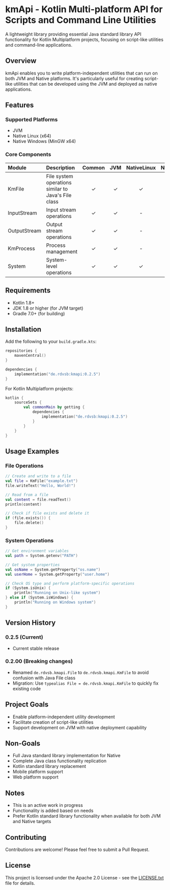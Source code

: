 # kmApi - Kotlin Multi-platform API for Scripts and Command Line Utilities

A lightweight library providing essential Java standard library API functionality for Kotlin Multiplatform projects, focusing on script-like utilities and command-line applications.

## Overview

kmApi enables you to write platform-independent utilities that can run on both JVM and Native platforms. It's particularly useful for creating script-like utilities that can be developed using the JVM and deployed as native applications.

## Features

### Supported Platforms
- JVM
- Native Linux (x64)
- Native Windows (MinGW x64)

### Core Components
| Module       | Description | Common | JVM | NativeLinux | NativeMingw |
|:-------------| :--- | :---: | :---: | :---: | :---: |
| KmFile       | File system operations similar to Java's File class | ✓ | ✓ | ✓ | ✓ |
| InputStream  | Input stream operations | ✓ | ✓ | - | - |
| OutputStream | Output stream operations | ✓ | ✓ | - | - |
| KmProcess    | Process management | ✓ | ✓ | - | - |
| System       | System-level operations | ✓ | ✓ | ✓ | ✓ |

## Requirements
- Kotlin 1.8+
- JDK 1.8 or higher (for JVM target)
- Gradle 7.0+ (for building)

## Installation

Add the following to your `build.gradle.kts`:

```kotlin
repositories {
    mavenCentral()
}

dependencies {
    implementation("de.rdvsb:kmapi:0.2.5")
}
```

For Kotlin Multiplatform projects:

```kotlin
kotlin {
    sourceSets {
        val commonMain by getting {
            dependencies {
                implementation("de.rdvsb:kmapi:0.2.5")
            }
        }
    }
}
```

## Usage Examples

### File Operations
```kotlin
// Create and write to a file
val file = KmFile("example.txt")
file.writeText("Hello, World!")

// Read from a file
val content = file.readText()
println(content)

// Check if file exists and delete it
if (file.exists()) {
    file.delete()
}
```

### System Operations
```kotlin
// Get environment variables
val path = System.getenv("PATH")

// Get system properties
val osName = System.getProperty("os.name")
val userHome = System.getProperty("user.home")

// Check OS type and perform platform-specific operations
if (System.isUnix) {
    println("Running on Unix-like system")
} else if (System.isWindows) {
    println("Running on Windows system")
}
```

## Version History

### 0.2.5 (Current)
- Current stable release

### 0.2.00 (Breaking changes)
- Renamed `de.rdvsb.kmapi.File` to `de.rdvsb.kmapi.KmFile` to avoid confusion with Java File class
- Migration: Use `typealias File = de.rdvsb.kmapi.KmFile` to quickly fix existing code

## Project Goals
- Enable platform-independent utility development
- Facilitate creation of script-like utilities
- Support development on JVM with native deployment capability

## Non-Goals
- Full Java standard library implementation for Native
- Complete Java class functionality replication
- Kotlin standard library replacement
- Mobile platform support
- Web platform support

## Notes
- This is an active work in progress
- Functionality is added based on needs
- Prefer Kotlin standard library functionality when available for both JVM and Native targets

## Contributing
Contributions are welcome! Please feel free to submit a Pull Request.

## License
This project is licensed under the Apache 2.0 License - see the [LICENSE.txt](LICENSE.txt) file for details.

